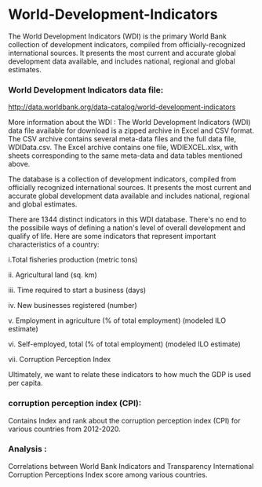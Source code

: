 # World-Development-Indicators
The World Development Indicators (WDI) is the primary World Bank collection of development indicators, compiled from officially-recognized international sources. It presents the most current and accurate global development data available, and includes national, regional and global estimates.

### World Development Indicators data file:

http://data.worldbank.org/data-catalog/world-development-indicators


More information about the WDI :
The World Development Indicators (WDI) data file available for download is a zipped archive in Excel and CSV format. The CSV archive contains several meta-data files and the full data file, WDIData.csv. The Excel archive contains one file, WDIEXCEL.xlsx, with sheets corresponding to the same meta-data and data tables mentioned above.


The database is a collection of development indicators, compiled from officially recognized international sources. It presents the most current and accurate global development data available and includes national, regional and global estimates.

There are 1344 distinct indicators in this WDI database. There's no end to the possibile ways of defining a nation's level of overall development and qualify of life. Here are some indicators that represent important characteristics of a country:

i.Total fisheries production (metric tons)

ii. Agricultural land (sq. km)

iii. Time required to start a business (days)

iv. New businesses registered (number)

v. Employment in agriculture (% of total employment) (modeled ILO estimate)

vi. Self-employed, total (% of total employment) (modeled ILO estimate)

vii. Corruption Perception Index

Ultimately, we want to relate these indicators to how much the GDP is used per capita.


### corruption perception index (CPI):

Contains Index and rank about the corruption perception index (CPI) for various countries from 2012-2020.

### Analysis :
Correlations between World Bank Indicators and Transparency International Corruption Perceptions Index score among various countries.


